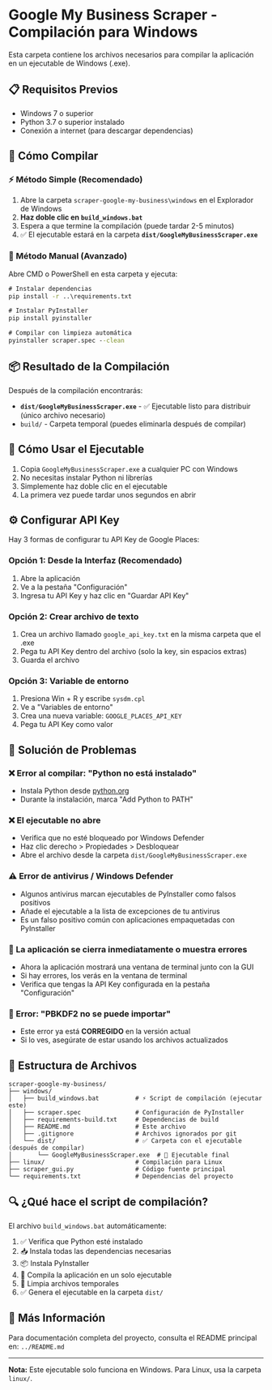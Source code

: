 # Google My Business Scraper - Compilación para Windows

Esta carpeta contiene los archivos necesarios para compilar la aplicación en un ejecutable de Windows (.exe).

## 📋 Requisitos Previos

- Windows 7 o superior
- Python 3.7 o superior instalado
- Conexión a internet (para descargar dependencias)

## 🚀 Cómo Compilar

### ⚡ Método Simple (Recomendado)

1. Abre la carpeta `scraper-google-my-business\windows` en el Explorador de Windows
2. **Haz doble clic en `build_windows.bat`**
3. Espera a que termine la compilación (puede tardar 2-5 minutos)
4. ✅ El ejecutable estará en la carpeta **`dist/GoogleMyBusinessScraper.exe`**

### 🔧 Método Manual (Avanzado)

Abre CMD o PowerShell en esta carpeta y ejecuta:

```cmd
# Instalar dependencias
pip install -r ..\requirements.txt

# Instalar PyInstaller
pip install pyinstaller

# Compilar con limpieza automática
pyinstaller scraper.spec --clean
```

## 📦 Resultado de la Compilación

Después de la compilación encontrarás:
- **`dist/GoogleMyBusinessScraper.exe`** - ✅ Ejecutable listo para distribuir (único archivo necesario)
- `build/` - Carpeta temporal (puedes eliminarla después de compilar)

## 🎯 Cómo Usar el Ejecutable

1. Copia `GoogleMyBusinessScraper.exe` a cualquier PC con Windows
2. No necesitas instalar Python ni librerías
3. Simplemente haz doble clic en el ejecutable
4. La primera vez puede tardar unos segundos en abrir

## ⚙️ Configurar API Key

Hay 3 formas de configurar tu API Key de Google Places:

### Opción 1: Desde la Interfaz (Recomendado)
1. Abre la aplicación
2. Ve a la pestaña "Configuración"
3. Ingresa tu API Key y haz clic en "Guardar API Key"

### Opción 2: Crear archivo de texto
1. Crea un archivo llamado `google_api_key.txt` en la misma carpeta que el .exe
2. Pega tu API Key dentro del archivo (solo la key, sin espacios extras)
3. Guarda el archivo

### Opción 3: Variable de entorno
1. Presiona Win + R y escribe `sysdm.cpl`
2. Ve a "Variables de entorno"
3. Crea una nueva variable: `GOOGLE_PLACES_API_KEY`
4. Pega tu API Key como valor

## 🔧 Solución de Problemas

### ❌ Error al compilar: "Python no está instalado"
- Instala Python desde [python.org](https://python.org)
- Durante la instalación, marca "Add Python to PATH"

### ❌ El ejecutable no abre
- Verifica que no esté bloqueado por Windows Defender
- Haz clic derecho > Propiedades > Desbloquear
- Abre el archivo desde la carpeta `dist/GoogleMyBusinessScraper.exe`

### ⚠️ Error de antivirus / Windows Defender
- Algunos antivirus marcan ejecutables de PyInstaller como falsos positivos
- Añade el ejecutable a la lista de excepciones de tu antivirus
- Es un falso positivo común con aplicaciones empaquetadas con PyInstaller

### 🐛 La aplicación se cierra inmediatamente o muestra errores
- Ahora la aplicación mostrará una ventana de terminal junto con la GUI
- Si hay errores, los verás en la ventana de terminal
- Verifica que tengas la API Key configurada en la pestaña "Configuración"

### 📝 Error: "PBKDF2 no se puede importar"
- Este error ya está **CORREGIDO** en la versión actual
- Si lo ves, asegúrate de estar usando los archivos actualizados

## 📁 Estructura de Archivos

```
scraper-google-my-business/
├── windows/
│   ├── build_windows.bat          # ⚡ Script de compilación (ejecutar este)
│   ├── scraper.spec               # Configuración de PyInstaller
│   ├── requirements-build.txt     # Dependencias de build
│   ├── README.md                  # Este archivo
│   ├── .gitignore                 # Archivos ignorados por git
│   └── dist/                      # ✅ Carpeta con el ejecutable (después de compilar)
│       └── GoogleMyBusinessScraper.exe  # 🎯 Ejecutable final
├── linux/                         # Compilación para Linux
├── scraper_gui.py                 # Código fuente principal
└── requirements.txt               # Dependencias del proyecto
```

## 🔍 ¿Qué hace el script de compilación?

El archivo `build_windows.bat` automáticamente:

1. ✅ Verifica que Python esté instalado
2. 📥 Instala todas las dependencias necesarias
3. 📦 Instala PyInstaller
4. 🔨 Compila la aplicación en un solo ejecutable
5. 🧹 Limpia archivos temporales
6. ✅ Genera el ejecutable en la carpeta `dist/`

## 📖 Más Información

Para documentación completa del proyecto, consulta el README principal en:
`../README.md`

---

**Nota:** Este ejecutable solo funciona en Windows. Para Linux, usa la carpeta `linux/`.
